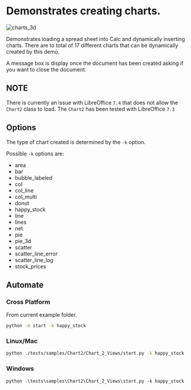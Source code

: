 # Demonstrates creating charts.

![charts_3d](https://user-images.githubusercontent.com/4193389/198852486-43ffdca8-9b26-4001-a734-1031cd4e42dd.png)


Demonstrates loading a spread sheet into Calc and dynamically inserting charts.
There are to total of 17 different charts that can be dynamically created by this demo.

A message box is display once the document has been created asking if you want to close the document.

## NOTE

There is currently an issue with LibreOffice `7.4` that does not allow the `Chart2` class to load.
The `Chart2` has been tested with LibreOffice `7.3`

## Options

The type of chart created is determined by the `-k` option.

Possible `-k` options are:

- area
- bar
- bubble_labeled
- col
- col_line
- col_multi
- donut
- happy_stock
- line
- lines
- net
- pie
- pie_3d
- scatter
- scatter_line_error
- scatter_line_log
- stock_prices

## Automate

### Cross Platform

From current example folder.

```sh
python -m start -k happy_stock
```

### Linux/Mac

```sh
python ./tests/samples/Chart2/Chart_2_Views/start.py -k happy_stock
```

### Windows

```ps
python .\tests\samples\Chart2\Chart_2_Views\start.py -k happy_stock
```
